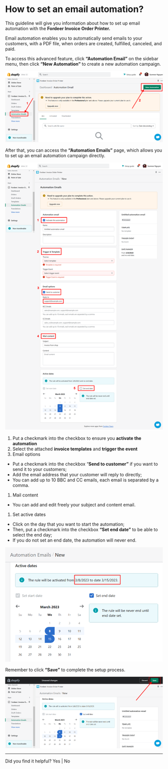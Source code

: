 # How to set an email automation?


This guideline will give you information about how to set up email automation with the **Fordeer Invoice Order Printer.** 

Email automation enables you to automatically send emails to your customers, with a PDF file, when orders are created, fulfilled, canceled, and paid. 

To access this advanced feature, click **“Automation Email”** on the sidebar menu, then click **“New Automation”** to create a new automation campaign. 

![Fordeer-Store-·-Automation-Email-·-Shopify.png](How%20to%20set%20an%20email%20automation%2095172117b31345a5a65350966eb7f00c/Fordeer-Store--Automation-Email--Shopify.png)

After that, you can access the **“Automation Emails”** page, which allows you to set up an email automation campaign directly. 

![Fordeer-Store-·-New-·-Shopify (1).png](How%20to%20set%20an%20email%20automation%2095172117b31345a5a65350966eb7f00c/Fordeer-Store--New--Shopify_(1).png)

1. Put a checkmark into the checkbox to ensure you **activate the automation** 
2. Select the attached **invoice templates** and **trigger the event**
3. Email options
- Put a checkmark into the checkbox “**Send to customer”** if you want to send it to your customers;
- Add the email address that your customer will reply to directly;
- You can add up to 10 BBC and CC emails, each email is separated by a comma.
1. Mail content
- You can add and edit freely your subject and content email.
1. Set active dates
- Click on the day that you want to start the automation;
- Then, put a checkmark into the checkbox **“Set end date”** to be able to select the end day;
- If you do not set an end date, the automation will never end.

![Fordeer-Store-·-New-·-Shopify.png](How%20to%20set%20an%20email%20automation%2095172117b31345a5a65350966eb7f00c/Fordeer-Store--New--Shopify.png)

Remember to click **“Save”** to complete the setup process. 

![Fordeer-Store-·-New-·-Shopify (2).png](How%20to%20set%20an%20email%20automation%2095172117b31345a5a65350966eb7f00c/Fordeer-Store--New--Shopify_(2).png)

---

Did you find it helpful? Yes | No
